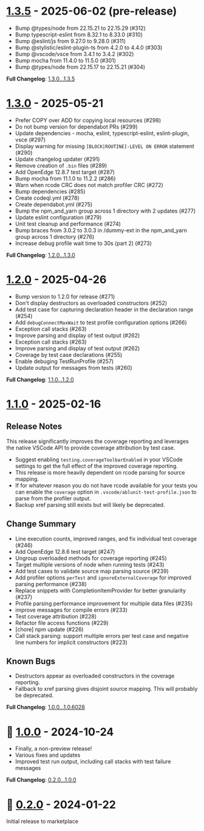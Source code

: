 # [1.3.5](https://github.com/kenherring/ablunit-test-runner/releases/tag/1.3.5) - 2025-06-02 (pre-release)

* Bump @types/node from 22.15.21 to 22.15.29 (#312)
* Bump typescript-eslint from 8.32.1 to 8.33.0 (#310)
* Bump @eslint/js from 9.27.0 to 9.28.0 (#311)
* Bump @stylistic/eslint-plugin-ts from 4.2.0 to 4.4.0 (#303)
* Bump @vscode/vsce from 3.4.1 to 3.4.2 (#302)
* Bump mocha from 11.4.0 to 11.5.0 (#301)
* Bump @types/node from 22.15.17 to 22.15.21 (#304)

**Full Changelog**: [1.3.0...1.3.5](https://github.com/kenherring/ablunit-test-runner/compare/1.3.3...1.3.5)

# [1.3.0](https://github.com/kenherring/ablunit-test-runner/releases/tag/1.3.0) - 2025-05-21

* Prefer COPY over ADD for copying local resources (#298)
* Do not bump version for dependabot PRs (#299)
* Update dependencies - mocha, eslint, typescript-eslint, eslint-plugin, vsce (#297)
* Display warning for missing `[BLOCK|ROUTINE]-LEVEL ON ERROR` statement (#290)
* Update changelog updater (#291)
* Remove creation of `.bin` files (#289)
* Add OpenEdge 12.8.7 test target (#287)
* Bump mocha from 11.1.0 to 11.2.2 (#286)
* Warn when rcode CRC does not match profiler CRC (#272)
* Bump dependencies (#285)
* Create codeql.yml (#278)
* Create dependabot.yml (#275)
* Bump the npm_and_yarn group across 1 directory with 2 updates (#277)
* Update eslint configuration (#279)
* Unit test cleanup and performance (#274)
* Bump braces from 3.0.2 to 3.0.3 in /dummy-ext in the npm_and_yarn group across 1 directory (#276)
* Increase debug profile wait time to 30s (part 2) (#273)

**Full Changelog**: [1.2.0...1.3.0](https://github.com/kenherring/ablunit-test-runner/compare/1.2.0...1.3.0)

# [1.2.0](https://github.com/kenherring/ablunit-test-runner/releases/tag/1.2.0) - 2025-04-26

* Bump version to 1.2.0 for release (#271)
* Don't display destructors as overloaded constructors (#252)
* Add test case for capturing declaration header in the declaration range (#254)
* Add `debugConnectMaxWait` to test profile configuration options (#266)
* Exception call stacks (#263)
* Improve parsing and display of test output (#262)
* Exception call stacks (#263)
* Improve parsing and display of test output (#262)
* Coverage by test case declarations (#255)
* Enable debuging TestRunProfile (#257)
* Update output for messages from tests (#260)

**Full Changelog**: [1.1.0...1.2.0](https://github.com/kenherring/ablunit-test-runner/compare/1.1.0...1.2.0)

# [1.1.0](https://github.com/kenherring/ablunit-test-runner/releases/tag/1.1.0) - 2025-02-16

## Release Notes

This release significantly improves the coverage reporting and leverages the native VSCode API to provide coverage attribution by test case.

* Suggest enabling `testing.coverageToolbarEnabled` in your VSCode settings to get the full effect of the improved coverage reporting.
* This release is more heavily dependent on rcode parsing for source mapping.
* If for whatever reason you do not have rcode available for your tests you can enable the `coverage` option in `.vscode/ablunit-test-profile.json` to parse from the profiler output.
* Backup xref parsing still exists but will likely be deprecated.

## Change Summary

* Line execution counts, improved ranges, and fix individual test coverage (#246)
* Add OpenEdge 12.8.6 test target (#247)
* Ungroup overloaded methods for coverage reporting (#245)
* Target multiple versions of node when running tests (#243)
* Add test cases to validate source map parsing source (#239)
* Add profiler options `perTest` and `ignoreExternalCoverage` for improved parsing performance (#238)
* Replace snippets with CompletionItemProvider for better granularity (#237)
* Profile parsing performance improvement for multiple data files (#235)
* improve messages for compile errors (#233)
* Test coverage attribution (#228)
* Refactor file access functions (#229)
* [chore] npm update (#226)
* Call stack parsing: support multiple errors per test case and negative line numbers for implicit constructors (#223)

## Known Bugs

* Destructors appear as overloaded constructors in the coverage reporting.
* Fallback to xref parsing gives disjoint source mapping. This will probably be deprecated.

**Full Changelog**: [1.0.0...1.0.6028](https://github.com/kenherring/ablunit-test-runner/compare/1.0.0...1.0.6028)

# 🥳 [1.0.0](https://github.com/kenherring/ablunit-test-runner/releases/tag/1.0.0) - 2024-10-24

* Finally, a non-preview release!
* Various fixes and updates
* Improved test run output, including call stacks with test failure messages

**Full Changelog**: [0.2.0...1.0.0](https://github.com/kenherring/ablunit-test-runner/compare/0.2.17...1.0.0)

<!--
# [0.2.17](https://github.com/kenherring/ablunit-test-runner/releases/tag/0.2.17) - 2024-10-14 (pre-release)

* add `timeout` key to test config (#217)
* Unskip tests and ensure they pass (#216)
* Read `openedge-project.json` profile by name consistently (#212)

**Full Changelog**: [0.2.15...0.2.17](https://github.com/kenherring/ablunit-test-runner/compare/0.2.15...0.2.17)

# [0.2.15](https://github.com/kenherring/ablunit-test-runner/releases/tag/0.2.15) - 2024-10-08 (pre-release)

* Use `TestMesssage.stackTrace` instead of custom display (#213)
* Minor script and test cleanup (#178)

**Full Changelog**: [0.2.13...0.2.15](https://github.com/kenherring/ablunit-test-runner/compare/0.2.13...0.2.15)

# [0.2.13](https://github.com/kenherring/ablunit-test-runner/releases/tag/0.2.13) - 2024-10-03 (pre-release)

* Unskip proj7 tests for large projects (#194)

**Full Changelog**: [0.2.11...0.2.13](https://github.com/kenherring/ablunit-test-runner/compare/0.2.11...0.2.13)

# [0.2.11](https://github.com/kenherring/ablunit-test-runner/releases/tag/0.2.11) - 2024-09-30 (pre-release)

* Upload artifact to gh release automatically (#209)
* Restore watcher for file create, update, delete (#207)
* Add snippets for the  `@BeforeAll`,  `@BeforeEach`,  `@AfterEach`, `@AfrerAll` annotations (#205)
* Use vsce as a development dependency instead of globally installing (#206)

**Full Changelog**: [0.2.7...0.2.11](https://github.com/kenherring/ablunit-test-runner/compare/0.2.7...0.2.11)

# [0.2.7](https://github.com/kenherring/ablunit-test-runner/releases/tag/0.2.7) - 2024-09-24 (pre-release)

This is a release candidate for 1.0.0.  There is one open PR ([#194](https://github.com/kenherring/ablunit-test-runner/pull/194)), but if there are other issues reported they may be addressed as well.

* Show incremental test results during test run (#195)
* Chore: fix emoji use in issue templates (#197)
* Add OE 12.8.4 test target (#196)
* Fix coverage reporting on first line and line after executed line (#193)
* Improve test name parsing when using `#` character (#190)
* npm update (#192)
* Add xref options to test profile configuration (#191)
* Use `charset` and `extraParameters` from `openedge-project.json` (#189)
* Replace `${DLC}` in executed command and generated ini file (#188)

**Full Changelog**: [0.2.5...0.2.7](https://github.com/kenherring/ablunit-test-runner/compare/0.2.5...0.2.7)

# [0.2.5](https://github.com/kenherring/ablunit-test-runner/releases/tag/0.2.5) - 2024-09-03 (pre-release)

* Update test parsing to find skipped/ignored tests (#184)
* Parse test methods using expected error annotation (#183)
* Unskip and fix tests (#182)
* Switch compile back to eslint (#180)
* Update eslint rules and related fixes (#179)
* Sonar coverage reporting - part 1 (#177)

**Full Changelog**: [0.2.3...0.2.5](https://github.com/kenherring/ablunit-test-runner/compare/0.2.3...0.2.5)

# [0.2.3](https://github.com/kenherring/ablunit-test-runner/releases/tag/0.2.3) - 2024-08-06 (pre-release)

* Re-enable test cases (#172)
* Mocha reporters and sonar test results (#174)
* Add OE 12.8.3 as a test target (#173)
* Error configuration for scripts (#170)
* Update tests to use suiteSetupCommon (#169)
* Implement coverage via the official TestCoverage API (#155)
* Mocha reporter config for script runs vs vscode runs (#168)
* update issue templates 3 (#167)
* Update issue templates - round 2 (#166)
* Update issue templates (#165)
* Add timestamps to echo (#164)
* Eslint: update rules for promises and style (#158)
* update package.json dependencies (#160)
* Bump vscode to 1.88 (#154)
* Bump @vscode/test-cli to 0.0.9, eslint to 7.5.0 (#153)
* 🧹 Add issue templates (#145)
* Add OE 12.8.1 build target (#150)
* npm update (bump versions) (#149)
* bump PCT to v228 (#151)
* Move `src/test` to `test` (#148)
* Various development related updates (#147)
* Minor configuration updates and consistency improvements (#146)
* Update deps; upload vsix to github release; prep release v0.2.2 (#141)
* Build an insiders package that leverages the VSCode proposed TestCoverage proposed API (#138)
* Sync for consistency when rebasing insiders (#136)
* Remove configuration `ablunit.notificationsEnabled` - use 'Do not disturb mode by source command' (#131)
* Rename configuration `discoverFilesOnActivate` to `discoverAllTestsOnActivate` (#132)

See also: [Known issues in pre-release 0.2.3 (#175)](https://github.com/kenherring/ablunit-test-runner/issues/175)

**Full Changelog**: [0.2.1...0.2.3](https://github.com/kenherring/ablunit-test-runner/compare/0.2.1...0.2.3)

# [0.2.1](https://github.com/kenherring/ablunit-test-runner/releases/tag/0.2.1) - 2024-02-02 (pre-release)

* Stop refresh/test run - improving process abort (#129)
* Decorator: stop runaway events; add unit tests (#126)

**Full Changelog**: [0.2.0...0.2.1](https://github.com/kenherring/ablunit-test-runner/compare/0.2.0...0.2.1)

-->

# 🥇 [0.2.0](https://github.com/kenherring/ablunit-test-runner/releases/tag/0.2.0) - 2024-01-22

Initial release to marketplace

<!--
# [0.1.22](https://github.com/kenherring/ablunit-test-runner/releases/tag/0.1.22) - 2024-01-21 (pre-release)

* Various pipeline, versioning, and release updates
* Ensure timely response when cancelling a test run (#103)
* Set path environment var to test run with `terminal.integrated.env` settings (#97)
* Pass `terminal.integrated.env` configuation to ABLUnit process (#91)
* Rename repo: replace 'ablunit-test-runner' references with 'ablunit-test-runner' (#96)
* Rework snippets to remove language competition (#95)
* Write progress.ini to the proper location (#94)
* Call stack show line number instead of uri (#93)
* Allow tests to run with no ablunit-test-profile.json file (#92)
* Update `workspaceDir` -> `workspaceFolder` (#88)

**Full Changelog**: [v0.1.9...v0.1.22](https://github.com/kenherring/ablunit-test-runner/compare/v0.1.9...v0.1.22)

# [v0.1.9](https://github.com/kenherring/ablunit-test-runner/releases/tag/v0.1.9) - 2024-01-05 (pre-release)

* Import DB connections from openedge-project.json
* Parse source map from rcode for accuracy
* Load run profiles from `.vscode/ablunit-test-profile.json`
* Enable custom CLI commands such as `ant test`
* Various fixes/improvements/linting

# [v0.1.7](https://github.com/kenherring/ablunit-test-runner/releases/tag/v0.1.7) - 2023-12-06 (pre-release)

* Refactoring
* WSL fixes for extension development
* Fix json parsing `openedge-project.json` when comments are present
* Fix usage of dot-dir in `ablunit` configuration

# [v0.1.6](https://github.com/kenherring/ablunit-test-runner/releases/tag/v0.1.6) - 2023-11-30 (pre-release)

* Performance improvements
* Test suite parsing enabled
* Various fixes for testing config (absolute paths, DLC lookup)

# [v0.1.4](https://github.com/kenherring/ablunit-test-runner/releases/tag/v0.1.4) - 2023-11-24 (pre-release)

* Fix badges displayed in marketplace
* Cleanup configuration options

# [v0.1.3](https://github.com/kenherring/ablunit-test-runner/releases/tag/v0.1.3) - 2023-11-24 (pre-release)

* Fix badges displayed in marketplace

# [v0.1.2](https://github.com/kenherring/ablunit-test-runner/releases/tag/v0.1.2) - 2023-11-23 (pre-release)

* Various improvements/fixes

# [v0.1.1](https://github.com/kenherring/ablunit-test-runner/releases/tag/v0.1.1) - 2023-11-14 (pre-release)

* Improve coverage analysis
* Fix and add test for `ablunit.params`

# [v0.1.0](https://github.com/kenherring/ablunit-test-runner/releases/tag/v0.1.0) - 2023-11-09 (pre-release)

* Flatten the VSCode `ablunit` configuration options
* Adding test cases for `ablunit.tempDir` with fixes
* Increate test coverage and improve reporting consistency

# [v0.0.1](https://github.com/kenherring/ablunit-test-runner/releases/tag/v0.0.1) - 2023-11-05 (pre-release)

Initial pre-release to marketplace
-->
